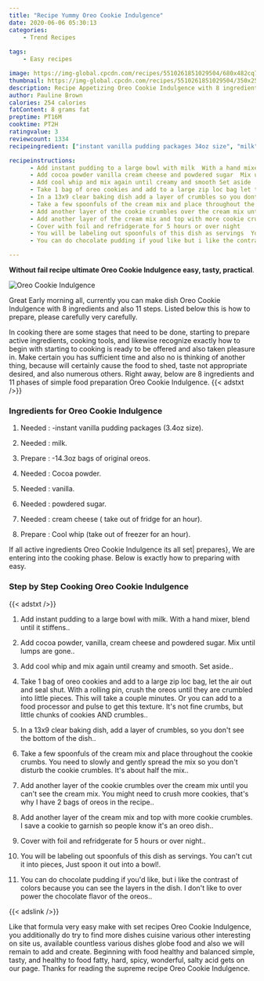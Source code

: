 ```yaml
---
title: "Recipe Yummy Oreo Cookie Indulgence"
date: 2020-06-06 05:30:13
categories:
    - Trend Recipes
    
tags:
    - Easy recipes

image: https://img-global.cpcdn.com/recipes/5510261851029504/680x482cq70/oreo-cookie-indulgence-recipe-main-photo.jpg
thumbnail: https://img-global.cpcdn.com/recipes/5510261851029504/350x250cq70/oreo-cookie-indulgence-recipe-main-photo.jpg
description: Recipe Appetizing Oreo Cookie Indulgence with 8 ingredients and 11 stages of easy cooking.
author: Pauline Brown
calories: 254 calories
fatContent: 8 grams fat
preptime: PT16M
cooktime: PT2H
ratingvalue: 3
reviewcount: 1334
recipeingredient: ["instant vanilla pudding packages 34oz size", "milk", "143oz bags of original oreos", "Cocoa powder", "vanilla", "powdered sugar", "cream cheese  take out of fridge for an hour", "Cool whip take out of freezer for an hour"]

recipeinstructions: 
      - Add instant pudding to a large bowl with milk  With a hand mixer blend until it stiffens 
      - Add cocoa powder vanilla cream cheese and powdered sugar  Mix until lumps are gone 
      - Add cool whip and mix again until creamy and smooth Set aside 
      - Take 1 bag of oreo cookies and add to a large zip loc bag let the air out and seal shut  With a rolling pin  crush the oreos until they are crumbled into little pieces  This will take a couple minutes  Or you can add to a food processor and pulse to get this texture  Its not fine crumbs but little chunks of cookies AND crumbles 
      - In a 13x9 clear baking dish add a layer of crumbles so you dont see the bottom of the dish 
      - Take a few spoonfuls of the cream mix and place throughout the cookie crumbs  You need to slowly and gently spread the mix so you dont disturb the cookie crumbles Its about half the mix 
      - Add another layer of the cookie crumbles over the cream mix until you cant see the cream mix  You might need to crush more cookies  thats why I have 2 bags of oreos in the recipe 
      - Add another layer of the cream mix and top with more cookie crumbles  I save a cookie to garnish so people know its an oreo dish 
      - Cover with foil and refridgerate for 5 hours or over night 
      - You will be labeling out spoonfuls of this dish as servings  You cant cut it into pieces  Just spoon it out into a bowl 
      - You can do chocolate pudding if youd like but i like the contrast of colors because you can see the layers in the dish  I dont like to over power the chocolate flavor of the oreos

---
```




**Without fail recipe ultimate Oreo Cookie Indulgence easy, tasty, practical**. 


![Oreo Cookie Indulgence](https://img-global.cpcdn.com/recipes/5510261851029504/680x482cq70/oreo-cookie-indulgence-recipe-main-photo.jpg "Oreo Cookie Indulgence")




Great Early morning all, currently you can make dish Oreo Cookie Indulgence with 8 ingredients and also 11 steps. Listed below this is how to prepare, please carefully very carefully.

In cooking there are some stages that need to be done, starting to prepare active ingredients, cooking tools, and likewise recognize exactly how to begin with starting to cooking is ready to be offered and also taken pleasure in. Make certain you has sufficient time and also no is thinking of another thing, because will certainly cause the food to shed, taste not appropriate desired, and also numerous others. Right away, below are 8 ingredients and 11 phases of simple food preparation Oreo Cookie Indulgence.
{{< adstxt />}}

### Ingredients for Oreo Cookie Indulgence


1. Needed  : -instant vanilla pudding packages (3.4oz size).

1. Needed  : milk.

1. Prepare  : -14.3oz bags of original oreos.

1. Needed  : Cocoa powder.

1. Needed  : vanilla.

1. Needed  : powdered sugar.

1. Needed  : cream cheese ( take out of fridge for an hour).

1. Prepare  : Cool whip (take out of freezer for an hour).



If all active ingredients Oreo Cookie Indulgence its all set| prepares}, We are entering into the cooking phase. Below is exactly how to preparing with easy.

### Step by Step Cooking Oreo Cookie Indulgence

{{< adstxt />}}


1. Add instant pudding to a large bowl with milk.  With a hand mixer, blend until it stiffens..



1. Add cocoa powder, vanilla, cream cheese and powdered sugar.  Mix until lumps are gone..



1. Add cool whip and mix again until creamy and smooth. Set aside..



1. Take 1 bag of oreo cookies and add to a large zip loc bag, let the air out and seal shut.  With a rolling pin,  crush the oreos until they are crumbled into little pieces.  This will take a couple minutes.  Or you can add to a food processor and pulse to get this texture.  It&#39;s not fine crumbs, but little chunks of cookies AND crumbles..



1. In a 13x9 clear baking dish, add a layer of crumbles, so you don&#39;t see the bottom of the dish..



1. Take a few spoonfuls of the cream mix and place throughout the cookie crumbs.  You need to slowly and gently spread the mix so you don&#39;t disturb the cookie crumbles. It&#39;s about half the mix..



1. Add another layer of the cookie crumbles over the cream mix until you can&#39;t see the cream mix.  You might need to crush more cookies,  that&#39;s why I have 2 bags of oreos in the recipe..



1. Add another layer of the cream mix and top with more cookie crumbles.  I save a cookie to garnish so people know it&#39;s an oreo dish..



1. Cover with foil and refridgerate for 5 hours or over night..



1. You will be labeling out spoonfuls of this dish as servings.  You can&#39;t cut it into pieces,  Just spoon it out into a bowl!.



1. You can do chocolate pudding if you&#39;d like, but i like the contrast of colors because you can see the layers in the dish.  I don&#39;t like to over power the chocolate flavor of the oreos..





{{< adslink />}}

Like that formula very easy make with set recipes Oreo Cookie Indulgence, you additionally do try to find more dishes cuisine various other interesting on site us, available countless various dishes globe food and also we will remain to add and create. Beginning with food healthy and balanced simple, tasty, and healthy to food fatty, hard, spicy, wonderful, salty acid gets on our page. Thanks for reading the supreme recipe Oreo Cookie Indulgence.
